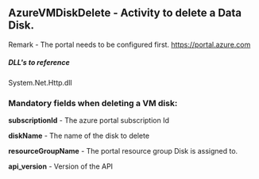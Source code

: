 ## AzureVMDiskDelete - Activity to delete a Data Disk.

Remark - The portal needs to be configured first. https://portal.azure.com

##### DLL's to reference
System.Net.Http.dll


### Mandatory fields when deleting a VM disk:

**subscriptionId**		- The azure portal subscription Id

**diskName**			- The name of the disk to delete

**resourceGroupName**   - The portal resource group Disk is assigned to.

**api_version**			- Version of the API
